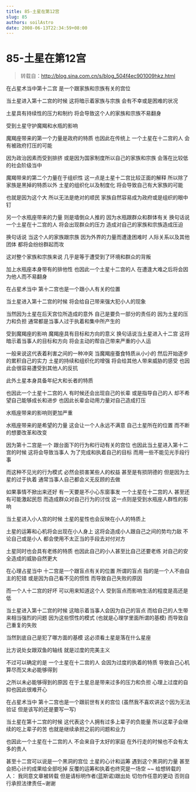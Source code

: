 ```yaml
---
title: 85-土星在第12宫
slug: 85
authors: soilAstro
date: 2008-06-13T22:34:59+08:00
---
```

# 85-土星在第12宫

> 转载自：http://blog.sina.com.cn/s/blog_504f4ec901009hkz.html

在占星术当中第十二宫
是一个跟家族和宗族有关的宫位


当土星进入第十二宫的时候
这将暗示着家族与宗族
会有不幸或是困难的状况


土星具有持续性的压力和制约
将会导致这个人的家族和宗族不易翻身


受到土星守护魔羯和水瓶的影响


魔羯座带来的第一个力量是政府的特质
也因此在传统上
一个土星在十二宫的人
会有被政府打压的可能


因为政治因素而受到排挤
或是因为国家制度所以自己的家族和宗族
会落在比较低的社会阶级当中


魔羯带来的第二个力量在于组织性
这一点是土星十二宫比较正面的解释
所以除了家族是黑掉的特质以外
土星的组织化以及制度化
将会导致自己有大家族的可能


也就是因为这个大
所以无法是绝对的顺民
家族自然容易成为政府或是组织的眼中钉


另一个水瓶座带来的力量
则是墙倒众人推的
因为水瓶跟群众和群体有关
换句话说一个土星在十二宫的人
将会出现群众的压力
造成对自己的家族和宗族造成压迫


换句话说
当这个人的家族跟宗族
因为外界的力量而遭逢困难时
人际关系以及其他团体
都将会纷纷群起而攻


这对整个家族和宗族来说
几乎是等于遭受到了环境和群众的背叛


加上水瓶座本身带有的排他性
也因此一个土星十二宫的人
在遭逢大难之后将会因为他人而不易翻身


在占星术当中
第十二宫也是一个跟小人有关的位置


当土星进入第十二宫的时候
将会给自己带来强大犯小人的现象


当然因为土星在后天宫位所造成的意外
自己是要负一部分的责任的
因为土星的压力和负担
通常都是当事人过于执着和集中所产生的


受到魔羯座的影响
魔羯座具有目标和方向的意义
换句话说当土星进入十二宫
这将暗示着当事人的目标和方向
将会主动的帮自己带来严重的小人运


一般来说这代表着利害之间的一种冲突
当魔羯座蚕食特质从小小的
然后开始逐步的累积自己的实力
土星的持续和组织化的增强
将会给其他人带来威胁的感受
也因此会很容易遭受到其他人的反抗


此外土星本身具备年纪大和长者的特质


也因此一个土星十二宫的人
有时候还会出现自己的长辈
或是指导自己的人
却不希望自己能够成长和进步
也因此长辈会动用力量对自己造成打压


水瓶座带来的影响则更加严重


水瓶座带来的是希望的力量
这会让一个人永远不满意
自己土星所在的位置
而不断的想要改革和改变


因为第十二宫是一个
跟台面下的行为和行动有关的宫位
也因此当土星进入第十二宫的时候
这将会导致当事人
为了完成和执着自己的目标
而用一些不能见光手段行事


而这种不见光的行为模式
必然会损害某些人的权益
甚至是有损阴德的
但是因为土星的过于执着
通常当事人自己都会义无反顾的去做


如果事情不掀出来还好
有一天要是不小心东窗事发
一个土星在十二宫的人
甚至还有可能激起民怨
而造成群众对自己行为的讨伐
这一点则是受到水瓶座人群性的影响


当土星进入小人宫的时候
土星的星性也会反映在小人的特质上


土星的运筹和心机将会出现在小人身上
这将会造成小人跟自己之间的势均力敌
不论自己或是小人
都会使用不太正当的手段去对付对方


土星同时也会具有老练的特质
也因此自己的小人甚至比自己还要老练
对自己的安全造成的威胁自然更大


在心理占星当中
十二宫是一个跟盲点有关的位置
所谓的盲点
指的是一个人不由自主的犯错
或是因为自己看不见的惯性
而导致自己失败的原因


而一个人十二宫的好坏
可以用来知道这个人
受到盲点而影响生活的程度是高还是低


当土星进入第十二宫的时候
这暗示着当事人会因为自己的盲点
而给自己的人生带来相当强烈的问题
因为这些惯性的模式
(也就是心理学里面所谓的基模)
而导致自己重复的失败


当然到底自己是犯了哪方面的基模
这必须看土星是落在什么星座


比方说处女跟双鱼的轴线
就是过度的完美主义


不过可以确定的是
一个土星在十二宫的人
会因为过度的执着的特质
导致自己心机算尽而又未必能够得到


之所以未必能够得到的原因
在于土星总是带来过多的压力和负担
心理上过度的自抑也因此很难开心


在占星术当中
第十二宫也是一个跟前世有关的宫位
(虽然我不喜欢讲这个因为无法验证
但是该写的还是要写一写)


当土星在第十二宫的时候
这代表这个人拥有过多上辈子的负能量
所以这辈子会继续的吃上辈子的苦
也就是继续承担之前的问题和业力


也因此一个土星在十二宫的人
不会来自于太好的家庭
在外行走的时候也不会有太多的贵人


甚至十二宫可以说是一个黑洞的宫位
土星的心计和运筹
遇到这个黑洞的力量
甚至会把心计的成果给全部吃掉
反覆的运筹和执着也终究是一场空
~~
给想转载的人：
我同意文章被转载
但是请标明作者(蓝斯诺)跟出处
切勿作任意的更动
否则自行承担法律责任~谢谢


 


  